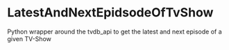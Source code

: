 # LatestAndNextEpidsodeOfTvShow
Python wrapper around the tvdb_api to get the latest and next episode of a given TV-Show
